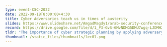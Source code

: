 ```yaml
---
type: event-CSC-2022
date: 2022-09-18T8:00:00+4:30
title: Cyber Adversaries teach us in times of austerity 
slides: https://www.slideshare.net/AmgadMagdy1/arab-security-conference-2022pdf?qid=ca1ce1d0-9ea2-43c6-8f95-cf73ffd1db4b&v=&b=&from_search=18
record: https://drive.google.com/file/d/1_P3-GvS-6MvNDMG5DMU7wgq-LJDMH2Hy/view?usp=sharing
tldr: "The importance of cyber strategic planning by applying adversary engagement"
thumbnail: /static_files/thumbnails/lec01.png
---
```

